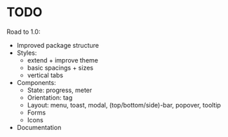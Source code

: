 # TODO

Road to 1.0:

- Improved package structure
- Styles:
  - extend + improve theme
  - basic spacings + sizes
  - vertical tabs
- Components:
  - State: progress, meter
  - Orientation: tag
  - Layout: menu, toast, modal, (top/bottom/side)-bar, popover, tooltip
  - Forms
  - Icons
- Documentation
